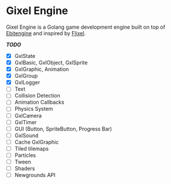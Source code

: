 # Gixel Engine

Gixel Engine is a Golang game development engine built on top of [Ebitengine](https://github.com/hajimehoshi/ebiten) and inspired by [Flixel](https://github.com/HaxeFlixel/flixel).

**_TODO_**

- [x] GxlState
- [x] GxlBasic, GxlObject, GxlSprite
- [x] GxlGraphic, Animation
- [x] GxlGroup
- [x] GxlLogger
- [ ] Text
- [ ] Collision Detection
- [ ] Animation Callbacks
- [ ] Physics System
- [ ] GxlCamera
- [ ] GxlTimer
- [ ] GUI (Button, SpriteButton, Progress Bar)
- [ ] GxlSound
- [ ] Cache GxlGraphic
- [ ] Tiled tilemaps
- [ ] Particles
- [ ] Tween
- [ ] Shaders
- [ ] Newgrounds API
